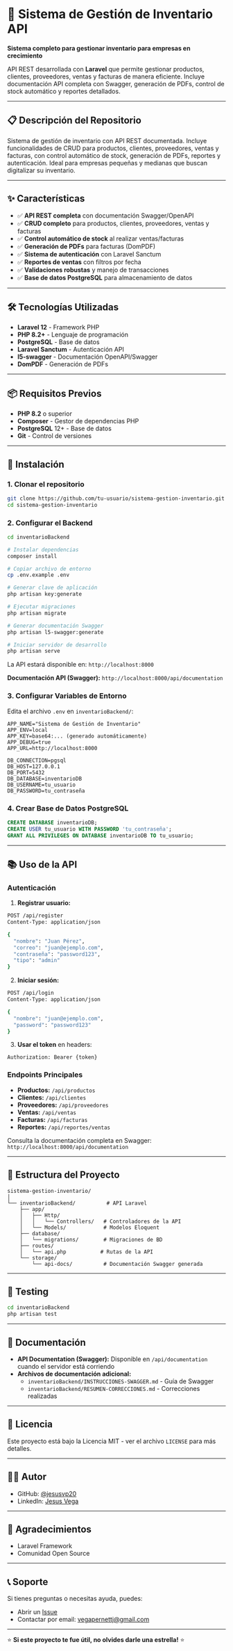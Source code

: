 # 🏪 Sistema de Gestión de Inventario API

**Sistema completo para gestionar inventario para empresas en crecimiento**

API REST desarrollada con **Laravel** que permite gestionar productos, clientes, proveedores, ventas y facturas de manera eficiente. Incluye documentación API completa con Swagger, generación de PDFs, control de stock automático y reportes detallados.

---

## 📋 Descripción del Repositorio

Sistema de gestión de inventario con API REST documentada. Incluye funcionalidades de CRUD para productos, clientes, proveedores, ventas y facturas, con control automático de stock, generación de PDFs, reportes y autenticación. Ideal para empresas pequeñas y medianas que buscan digitalizar su inventario.

---

## ✨ Características

- ✅ **API REST completa** con documentación Swagger/OpenAPI
- ✅ **CRUD completo** para productos, clientes, proveedores, ventas y facturas
- ✅ **Control automático de stock** al realizar ventas/facturas
- ✅ **Generación de PDFs** para facturas (DomPDF)
- ✅ **Sistema de autenticación** con Laravel Sanctum
- ✅ **Reportes de ventas** con filtros por fecha
- ✅ **Validaciones robustas** y manejo de transacciones
- ✅ **Base de datos PostgreSQL** para almacenamiento de datos

---

## 🛠️ Tecnologías Utilizadas

- **Laravel 12** - Framework PHP
- **PHP 8.2+** - Lenguaje de programación
- **PostgreSQL** - Base de datos
- **Laravel Sanctum** - Autenticación API
- **l5-swagger** - Documentación OpenAPI/Swagger
- **DomPDF** - Generación de PDFs

---

## 📦 Requisitos Previos

- **PHP 8.2** o superior
- **Composer** - Gestor de dependencias PHP
- **PostgreSQL** 12+ - Base de datos
- **Git** - Control de versiones

---

## 🚀 Instalación

### 1. Clonar el repositorio

```bash
git clone https://github.com/tu-usuario/sistema-gestion-inventario.git
cd sistema-gestion-inventario
```

### 2. Configurar el Backend

```bash
cd inventarioBackend

# Instalar dependencias
composer install

# Copiar archivo de entorno
cp .env.example .env

# Generar clave de aplicación
php artisan key:generate

# Ejecutar migraciones
php artisan migrate

# Generar documentación Swagger
php artisan l5-swagger:generate

# Iniciar servidor de desarrollo
php artisan serve
```

La API estará disponible en: `http://localhost:8000`

**Documentación API (Swagger):** `http://localhost:8000/api/documentation`

### 3. Configurar Variables de Entorno

Edita el archivo `.env` en `inventarioBackend/`:

```env
APP_NAME="Sistema de Gestión de Inventario"
APP_ENV=local
APP_KEY=base64:... (generado automáticamente)
APP_DEBUG=true
APP_URL=http://localhost:8000

DB_CONNECTION=pgsql
DB_HOST=127.0.0.1
DB_PORT=5432
DB_DATABASE=inventarioDB
DB_USERNAME=tu_usuario
DB_PASSWORD=tu_contraseña
```

### 4. Crear Base de Datos PostgreSQL

```sql
CREATE DATABASE inventarioDB;
CREATE USER tu_usuario WITH PASSWORD 'tu_contraseña';
GRANT ALL PRIVILEGES ON DATABASE inventarioDB TO tu_usuario;
```

---

## 📚 Uso de la API

### Autenticación

1. **Registrar usuario:**
```bash
POST /api/register
Content-Type: application/json

{
  "nombre": "Juan Pérez",
  "correo": "juan@ejemplo.com",
  "contraseña": "password123",
  "tipo": "admin"
}
```

2. **Iniciar sesión:**
```bash
POST /api/login
Content-Type: application/json

{
  "nombre": "juan@ejemplo.com",
  "password": "password123"
}
```

3. **Usar el token** en headers:
```
Authorization: Bearer {token}
```

### Endpoints Principales

- **Productos:** `/api/productos`
- **Clientes:** `/api/clientes`
- **Proveedores:** `/api/proveedores`
- **Ventas:** `/api/ventas`
- **Facturas:** `/api/facturas`
- **Reportes:** `/api/reportes/ventas`

Consulta la documentación completa en Swagger: `http://localhost:8000/api/documentation`

---

## 📁 Estructura del Proyecto

```
sistema-gestion-inventario/
│
└── inventarioBackend/          # API Laravel
    ├── app/
    │   ├── Http/
    │   │   └── Controllers/   # Controladores de la API
    │   └── Models/            # Modelos Eloquent
    ├── database/
    │   └── migrations/        # Migraciones de BD
    ├── routes/
    │   └── api.php           # Rutas de la API
    └── storage/
        └── api-docs/          # Documentación Swagger generada
```

---

## 🧪 Testing

```bash
cd inventarioBackend
php artisan test
```

---

## 📄 Documentación

- **API Documentation (Swagger):** Disponible en `/api/documentation` cuando el servidor está corriendo
- **Archivos de documentación adicional:**
  - `inventarioBackend/INSTRUCCIONES-SWAGGER.md` - Guía de Swagger
  - `inventarioBackend/RESUMEN-CORRECCIONES.md` - Correcciones realizadas


---

## 📝 Licencia

Este proyecto está bajo la Licencia MIT - ver el archivo `LICENSE` para más detalles.

---

## 👨‍💻 Autor

- GitHub: [@jesusvp20](https://github.com/jesusvp20)
- LinkedIn: [Jesus Vega]([https://linkedin.com/in/tu-perfil](https://www.linkedin.com/in/jesus-david-vega-pernett-b55880170/))

---

## 🙏 Agradecimientos

- Laravel Framework
- Comunidad Open Source

---

## 📞 Soporte

Si tienes preguntas o necesitas ayuda, puedes:
- Abrir un [Issue](https://github.com/tu-usuario/sistema-gestion-inventario/issues)
- Contactar por email: vegapernettj@gmail.com

---

⭐ **Si este proyecto te fue útil, no olvides darle una estrella!** ⭐

